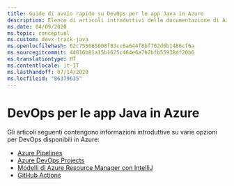 ```yaml
---
title: Guide di avvio rapido su DevOps per le app Java in Azure
description: Elenco di articoli introduttivi della documentazione di Azure su DevOps per le app Java.
ms.date: 04/09/2020
ms.topic: conceptual
ms.custom: devx-track-java
ms.openlocfilehash: 62c755665008f83cc6a644f8bf702d6b1486cf6a
ms.sourcegitcommit: 44016b81a15b1625c464e6a7b2bfb55938df20b6
ms.translationtype: HT
ms.contentlocale: it-IT
ms.lasthandoff: 07/14/2020
ms.locfileid: "86379635"
---
```

# <a name="devops-for-java-apps-on-azure"></a>DevOps per le app Java in Azure

Gli articoli seguenti contengono informazioni introduttive su varie opzioni per DevOps disponibili in Azure:

- [Azure Pipelines](/azure/devops/pipelines/targets/webapp-linux?view=azure-devops&tabs=java%2Cyaml)
- [Azure DevOps Projects](/azure/devops-project/azure-devops-project-java)
- [Modelli di Azure Resource Manager con IntelliJ](/azure/azure-resource-manager/templates/create-templates-use-intellij)
- [GitHub Actions](https://github.com/actions/setup-java)
